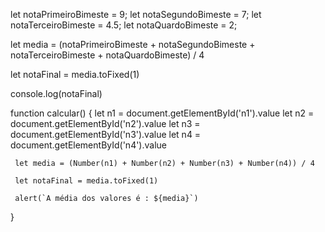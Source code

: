  let notaPrimeiroBimeste = 9;
 let notaSegundoBimeste = 7;
 let notaTerceiroBimeste = 4.5;
 let notaQuardoBimeste = 2;

 let media = (notaPrimeiroBimeste + notaSegundoBimeste + notaTerceiroBimeste + notaQuardoBimeste) / 4

 let notaFinal = media.toFixed(1)

 console.log(notaFinal)


 function calcular() {
     let n1 = document.getElementById('n1').value 
     let n2 = document.getElementById('n2').value 
     let n3 = document.getElementById('n3').value 
     let n4 = document.getElementById('n4').value 

     let media = (Number(n1) + Number(n2) + Number(n3) + Number(n4)) / 4

     let notaFinal = media.toFixed(1)

     alert(`A média dos valores é : ${media}`)
 }